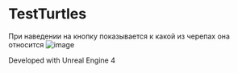# TestTurtles
При наведении на кнопку показывается к какой из черепах она относится
![image](https://user-images.githubusercontent.com/33033051/138576801-16589daf-d3a5-4f75-8495-d8fdc74b322f.png)

Developed with Unreal Engine 4
